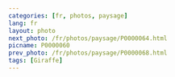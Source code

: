 ```yaml
---
categories: [fr, photos, paysage]
lang: fr
layout: photo
next_photo: /fr/photos/paysage/P0000064.html
picname: P0000060
prev_photo: /fr/photos/paysage/P0000068.html
tags: [Giraffe]
---
```


